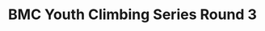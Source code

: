 ---
layout: post
title: BMC Youth Climbing Series Round 3
month: March
venue: Mile End
time: ??
link: www.thebmc.co.uk/bmc-youth-climbing-series-2019
---